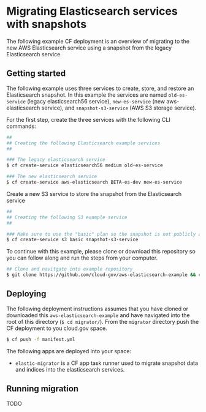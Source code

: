 Migrating Elasticsearch services with snapshots
===============================================

The following example CF deployment is an overview of migrating to the new AWS Elasticsearch service using a snapshot from the legacy Elasticsearch service.

## Getting started

The following example uses three services to create, store, and restore an Elasticsearch snapshot. In this example the services are named `old-es-service` (legacy elasticsearch56 service), `new-es-service` (new aws-elasticsearch service), and `snapshot-s3-service` (AWS S3 storage service).

For the first step, create the three services with the following CLI commands:

```bash
##
## Creating the following Elasticsearch example services
##

### The legacy elasticsearch service
$ cf create-service elasticsearch56 medium old-es-service

### The new elasticsearch service
$ cf create-service aws-elasticsearch BETA-es-dev new-es-service
```

Create a new S3 service to store the snapshot from the Elasticsearch service

```bash
##
## Creating the following S3 example service
##

### Make sure to use the "basic" plan so the snapshot is not publicly available
$ cf create-service s3 basic snapshot-s3-service
```

To continue with this example, please clone or download this repository so you can follow along and run the steps from your computer.

```bash
## Clone and navitgate into example repository
$ git clone https://github.com/cloud-gov/aws-elasticsearch-example && cd aws-elasticsearch-example
```

## Deploying

The following deployment instructions assumes that you have cloned or downloaded this `aws-elasticsearch-example` and have navigated into the root of this directory (`$ cd migrator/`).  From the `migrator` directory push the CF deployment to you cloud.gov space.

```bash
$ cf push -f manifest.yml
```

The following apps are deployed into your space:
- `elastic-migrator` is a CF app task runner used to migrate snapshot data and indices into the elasticsearch services.

## Running migration

TODO
